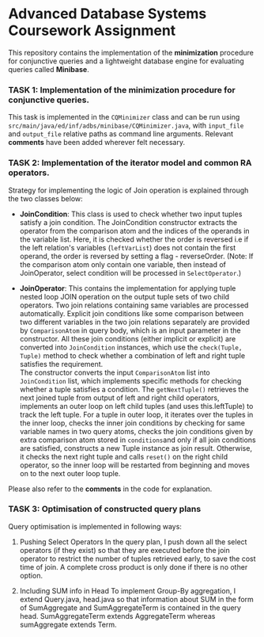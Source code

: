 # Advanced Database Systems Coursework Assignment


This repository contains the implementation of the **minimization** procedure for conjunctive queries and a lightweight database engine for evaluating queries called **Minibase**.

### TASK 1: Implementation of the minimization procedure for conjunctive queries.

This task is implemented in the  `CQMinimizer`  class and can be run using `src/main/java/ed/inf/adbs/minibase/CQMinimizer.java`, with `input_file`  and  `output_file`  relative paths as command line arguments.
Relevant **comments** have been added wherever felt necessary.

### TASK 2: Implementation of the iterator model and common RA operators.

Strategy for implementing the logic of Join operation is explained through the two classes below:

- **JoinCondition**: This class is used to check whether two input tuples satisfy a join condition. The JoinCondition constructor extracts the operator from the comparison atom and the indices of the operands in the variable list. Here, it is checked whether the order is reversed i.e if the left relation's variables (`leftVarList`)  does not contain the first operand, the order is reversed by setting a flag - reverseOrder.
  (Note: If the comparison atom only contain one variable, then instead of JoinOperator, select condition will be processed in `SelectOperator`.)

- **JoinOperator**: This contains the implementation for applying tuple nested loop JOIN operation on the output tuple sets  of two child operators. Two join relations containing same variables are processed automatically. Explicit join conditions like some comparison between two different variables in the two join relations separately are provided by `ComparisonAtom` in query body, which is an input parameter in the constructor.  All these join conditions (either implicit or explicit) are converted into `JoinCondition` instances,  which use the `check(Tuple, Tuple)` method to check whether a combination of left and right tuple satisfies the requirement.  
  The constructor converts the input `ComparisonAtom` list into `JoinCondition` list,  which implements specific methods for checking whether a tuple satisfies a condition.
  The `getNextTuple()` retrieves the next joined tuple from output of left and right child operators, implements an outer loop on left child tuples (and uses this.leftTuple) to track the left tuple. For a tuple in outer loop, it iterates over the tuples in the inner loop, checks the inner join conditions by checking for same variable names in two query atoms, checks the join conditions given by extra comparison atom stored in `conditions`and only if all join conditions are satisfied, constructs a new Tuple instance as join result.
  Otherwise, it checks the next right tuple and calls `reset()` on the right child operator, so the inner loop will be restarted from beginning and moves on to the next outer loop tuple.

Please also refer to the **comments** in the code for explanation.

### TASK 3: Optimisation of constructed query plans

Query optimisation is implemented in following ways:

1. Pushing Select Operators
   In the query plan, I push down all the select operators (if they exist) so that they are executed before the join operator to restrict the number of tuples retrieved early, to save the cost time of join. A complete cross product is only done if there is no other option.

2. Including SUM info in Head
   To implement Group-By aggregation, I extend Query.java, head.java so that information about SUM in the form of SumAggregate and SumAggregateTerm is contained in the query head. SumAggregateTerm extends AggregateTerm whereas sumAggregate extends Term.